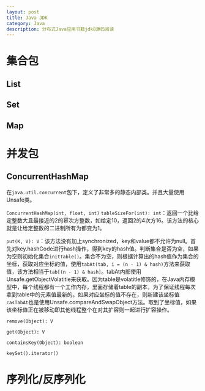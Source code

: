 ```yaml
---
layout: post
title: Java JDK
category: Java
description: 分布式Java应用书籍jdk8源码阅读
---
```


# 集合包

## List

## Set

## Map

# 并发包

## ConcurrentHashMap
在`java.util.concurrent`包下，定义了非常多的静态内部类。并且大量使用Unsafe类。

`ConcurrentHashMap(int, float, int)`
`tableSizeFor(int): int`：返回一个比给定整数大且最接近的2的幂次方整数，如给定10，返回2的4次方16。该方法的核心就是让给定整数的二进制所有为都变为1。

`put(K, V): V`：该方法没有加上synchronized，key和value都不允许为null。首先对key.hashCode进行hash操作，得到key的hash值。判断集合是否为空，如果为空则初始化集合`initTable()`。集合不为空，则根据计算出的hash值作为集合的坐标，获取对应坐标的值，使用`tabAt(tab, i = (n - 1) & hash)`方法来获取值，该方法相当于`tab[(n - 1) & hash]`。tabAt内部使用Unsafe.getObjectVolatitle来获取。因为table是volatitle修饰的，在Java内存模型中，每个线程都有一个工作内存，里面存储着table的副本，为了保证线程每次拿到table中的元素值最新的。如果对应坐标的值不存在，则新建该坐标值`casTabAt`也是使用Unsafe.compareAndSwapObject方法。取到了坐标值，如果该坐标值正在被移动即其他线程整个在对其扩容则一起进行扩容操作。

`remove(Object): V`

`get(Object): V`

`containsKey(Object): boolean`

`keySet().iterator()`

# 序列化/反序列化
